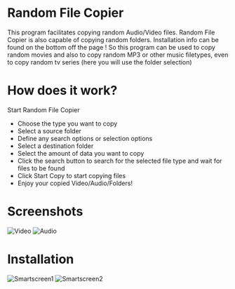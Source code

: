 # Random File Copier
This program facilitates copying random Audio/Video files. Random File Copier is also capable of copying random folders. Installation info can be found on the bottom off the page ! 
So this program can be used to copy random movies and also to copy random MP3 or other music filetypes, even to copy random tv series (here you will use the folder selection)

# How does it work?
Start Random File Copier
* Choose the type you want to copy
* Select a source folder
* Define any search options or selection options
* Select a destination folder
* Select the amount of data you want to copy
* Click the search button to search for the selected file type and wait for files to be found
* Click Start Copy to start copying files
* Enjoy your copied Video/Audio/Folders!

# Screenshots
![Video](/screenshots/application/Video.png?raw=true)
![Audio](/screenshots/application/Audio.png?raw=true)

# Installation
![Smartscreen1](/screenshots/installation/Smartscreencutted.png?raw=true)
![Smartscreen2](/screenshots/installation/Smartscreen2Cutted.png?raw=true)

